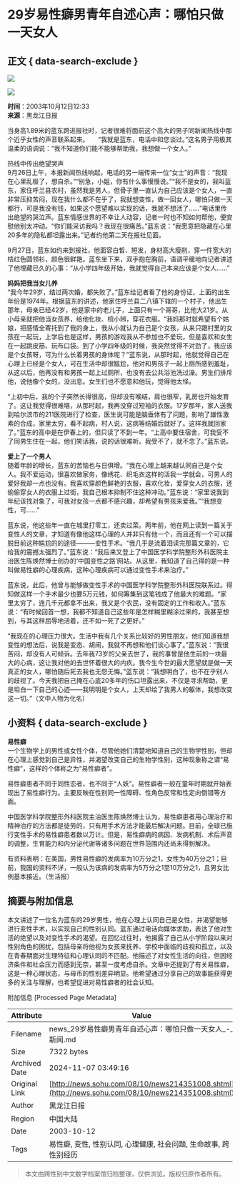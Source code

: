 # 29岁易性癖男青年自述心声：哪怕只做一天女人

## 正文 { data-search-exclude }


![](https://news.sohu.com/sximages/1225011.gif)

![](https://news.sohu.com/sximages/1225010.gif)

**时间**：2003年10月12日12:33  
**来源**：黑龙江日报

当身高1.89米的蓝东跨进报社时，记者很难将面前这个高大的男子同新闻热线中那个近乎女性的声音联系起来。　　“我就是蓝东，电话中和您谈过。”这名男子用极其温柔的语调说：“我不知道你们能不能够帮助我，我想做一个女人。” 

热线中传出绝望哭声  
9月26日上午，本报新闻热线响起，电话的另一端传来一位“女士”的声音：“我现在心里乱极了，想自杀。”“别急，小姐，你有什么事慢慢说。”“我不是女的，我叫蓝东，家住呼兰县农村，虽然我是男人，但骨子里一直认为自己应该是个女人，一直非常压抑苦闷，现在我什么都不在乎了，我就想变性，做一回女人，哪怕只做一天都行，可是我没有钱，如果这个愿望难以实现的话，我就不想活了……”电话里传出绝望的哭泣声。蓝东情感世界的不幸让人动容，记者一时也不知如何帮他，便安慰他别太冲动。“你们能采访我吗？我现在很痛苦。”蓝东说：“我愿意把隐藏在心里20多年的隐私都坦露出来。”记者约他第二天在报社见面。

9月27日，蓝东如约来到报社，他面容白皙、短发，身材高大瘦削，穿一件宽大的桔红色圆领衫，颜色很鲜艳。蓝东坐下来，双手抱在胸前，语调平缓地向记者讲述了他埋藏已久的心事：“从小学四年级开始，我就觉得自己本来应该是个女人……”

**妈妈把我当女儿养**  
“我今年29岁，结过两次婚，都失败了。”蓝东给记者看了他的身份证，上面的出生年份是1974年。根据蓝东的讲述，他家住呼兰县二八镇下辖的一个村子，他出生那年，母亲已经42岁，他是家中的老儿子，上面只有一个哥哥，比他大21岁。从小母亲就把他当女孩养，给他化妆、梳小辫，穿花衣服。“我妈那时就希望有个姑娘，把感情全寄托到了我的身上，我从小就认为自己是个女孩，从来只跟村里的女孩在一起玩，上学后也是这样，男孩的游戏我从不参加也不爱玩，但是喜欢和女生在一起跳皮筋、玩布口袋。到了小学四年级的时候，我突然觉得不对劲了，我应该是个女孩呀，可为什么长着男孩的身体呢？”蓝东说，从那时起，他就觉得自己在心理上已经是个女人，可在生活中却很尴尬，他对和男孩子一起上厕所感到羞耻，从这以后，他再没有和男孩一起上过厕所，也没有去公共浴池洗过澡。男生们排斥他，说他像个女的，没出息。女生们也不愿意和他玩，觉得他太怪。

“上初中后，我的个子突然长得很高，但却没有喉结，肩也很窄，乳房也开始发育了。这让我觉得很难堪，从那时起，我再没穿过短袖的衣服。17岁那年，家人送我到哈尔滨市的211医院进行了检查，医生说可能是脑垂体有了问题，影响了雄性激素的合成，家里太穷，看不起病，村人说，这病等结婚后就好了。这样我就回家了。”蓝东的高中是在伊春上的，但只读了不到一年。“上高中要住宿舍，可我受不了同男生住在一起，他们笑话我，说的话很难听。我受不了，就不念了。”蓝东说。

**爱上了一个男人**  
随着年龄的增长，蓝东的苦恼也与日俱增。“我在心理上越来越认同自己是个女人。我不爱运动，很喜欢做家务，像绣花、织毛衣这样的活我一学就会，可男人的爱好我却一点也没有。我喜欢穿颜色鲜艳的衣服，喜欢化妆，爱穿女人的衣服，还偷偷穿女人的衣服上过街，我自己根本抑制不住这种冲动。”蓝东说：“家里说我到年纪该找对象了，可我对女孩一点都不感兴趣，却希望有男孩来爱我。”“我想变性，可……” 

蓝东说，他这些年一直在城里打零工，还卖过菜。两年前，他在网上读到一篇关于变性人的文章，才知道有像他这样心理的人并非只有他一个，而且还有一个可以摆脱目前这种尴尬的的途径———变性手术。“我几乎是流着泪读完那篇文章的，它给我的震撼太强烈了。”蓝东说：“我后来又登上了中国医学科学院整形外科医院主治医生陈焕然博士创办的‘中国变性之路’网站。从这里，我知道了自己得的是一种叫做易性癖的心理疾病，这种心理疾病可以通过变性手术来治疗。”

蓝东说，此后，他曾与能够做变性手术的中国医学科学院整形外科医院联系过。得知做这样一个手术最少也要5万元钱，如何筹集到这笔钱成了他最大的难题。“家里太穷了，连几千元都拿不出来，我又是个农民，没有固定的工作和收入。”蓝东说：“有时候回首一想，我都不知道自己这些年是怎样糊里糊涂过来的，我甚至想到，与其这样屈辱地活着，还不如一死了之更好。”

“我现在的心理压力很大。生活中我有几个关系比较好的男性朋友，他们知道我想变性的想法后，说我是变态、胡闹，我就不再想和他们谈心事了。”蓝东说：“我很苦闷，却没有人可倾诉。去年我73岁的父亲去世了，我的事曾是他生前的一块最大的心病，这让我对他的去世怀着很大的内疚。我今生今世的最大愿望就是做一天真正的女人，哪怕随后死去我也无怨无悔。”蓝东说：“我想明白了，也不在乎别人的歧视了。今天我把自己掩在心底20多年的伤口坦露出来，不仅是寻求帮助，更是坦白一下自己的心迹——我明明是个女人，上天却给了我男人的躯体，我想改变这一切。”（文中人物为化名）  

## 小资料   { data-search-exclude }
**易性癖**  
一个生物学上的男性或女性个体，尽管他她们清楚地知道自己的生物学性别，但却在心理上感觉到自己是异性，并渴望改变自己的生物学性别，这种现象称之谓“易性癖”，这样的个体称之为“易性癖者”。 

易性癖患者不同于同性恋者，也不同于“人妖”。易性癖者一般在童年时期就开始表现出了易性癖行为。主要反映在性别同一性障碍、性角色反常和性定向倒错等方面。

中国医学科学院整形外科医院主治医生陈焕然博士认为，易性癖患者用心理治疗和精神治疗的方法都是徒劳的，只有用手术方法才能最后解决问题。目前，全球已施行变性手术的易性癖患者数以万计。但是，易性癖病的病因、发病机制、术后声音的调整，生育能力和内分泌代谢等诸多问题在世界范围内还尚未得到解决。 

有资料表明：在美国，男性易性癖的发病率为10万分之1，女性为40万分之1；目前，我国的资料不详，一般认为该病的发病率为5万分之1至10万分之1，且男女比例基本接近。（生活报）

## 摘要与附加信息

<!-- tcd_abstract -->
本文讲述了一位名为蓝东的29岁男性，他在心理上认同自己是女性，并渴望能够进行变性手术，以实现自己的性别认同。蓝东通过电话向媒体求助，表达了他对生活的绝望以及对变性手术的渴望。在回忆过往时，他揭露了自己从小学阶段以来对性别角色的困扰，包括母亲将他视为女孩来抚养、学校中面临的歧视和孤立，以及在青春期面对生理特征和心理认同的不匹配。他描述了对女性生活的向往，但因经济条件和社会压力而感到无奈，甚至一度考虑自杀。文章中还提到了有关易性癖，这是一种心理状态，与母币的性别差异明显。他希望通过分享自己的故事能获得更多的关注与理解，也希望促进对易性癖者的社会认知。
<!-- tcd_abstract_end -->

附加信息 [Processed Page Metadata]

| Attribute       | Value                                  |
|-----------------|----------------------------------------|
| Filename        | news_29岁易性癖男青年自述心声：哪怕只做一天女人_-_新闻.md                             |
| Size            | 7322 bytes                           |
| Archived Date   | 2024-11-07 03:49:16                             |
| Original Link   | [http://news.sohu.com/08/10/news214351008.shtml](http://news.sohu.com/08/10/news214351008.shtml)                       |
| Author          | 黑龙江日报                               |
| Region          | 中国大陆                               |
| Date            | 2003-10-12                                 |
| Tags            | 易性癖, 变性, 性别认同, 心理健康, 社会问题, 生命故事, 跨性别经历                                 |
>
> 本文由跨性别中文数字档案馆归档整理，仅供浏览。版权归原作者所有。
>